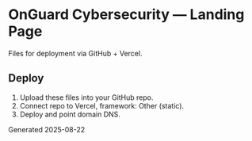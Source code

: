 # OnGuard Cybersecurity — Landing Page

Files for deployment via GitHub + Vercel.

## Deploy
1. Upload these files into your GitHub repo.
2. Connect repo to Vercel, framework: Other (static).
3. Deploy and point domain DNS.

Generated 2025-08-22
